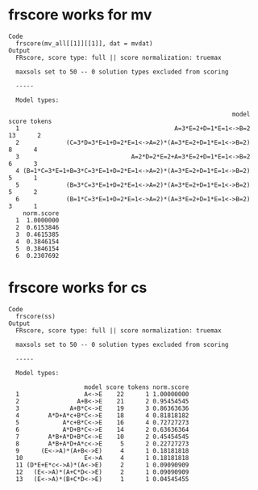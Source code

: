 # frscore works for mv

    Code
      frscore(mv_all[[1]][[1]], dat = mvdat)
    Output
      FRscore, score type: full || score normalization: truemax 
      
      maxsols set to 50 -- 0 solution types excluded from scoring 
      
      -----
       
      Model types: 
      
                                                                  model score tokens
      1                                           A=3*E=2+D=1*E=1<->B=2    13      2
      2             (C=3*D=3*E=1+D=2*E=1<->A=2)*(A=3*E=2+D=1*E=1<->B=2)     8      4
      3                               A=2*D=2*E=2+A=3*E=2+D=1*E=1<->B=2     6      3
      4 (B=1*C=3*E=1+B=3*C=3*E=1+D=2*E=1<->A=2)*(A=3*E=2+D=1*E=1<->B=2)     5      1
      5             (B=3*C=3*E=1+D=2*E=1<->A=2)*(A=3*E=2+D=1*E=1<->B=2)     5      2
      6             (B=1*C=3*E=1+D=2*E=1<->A=2)*(A=3*E=2+D=1*E=1<->B=2)     3      1
        norm.score
      1  1.0000000
      2  0.6153846
      3  0.4615385
      4  0.3846154
      5  0.3846154
      6  0.2307692
      
      

# frscore works for cs

    Code
      frscore(ss)
    Output
      FRscore, score type: full || score normalization: truemax 
      
      maxsols set to 50 -- 0 solution types excluded from scoring 
      
      -----
       
      Model types: 
      
                         model score tokens norm.score
      1                  A<->E    22      1 1.00000000
      2                A+B<->E    21      2 0.95454545
      3              A+B*C<->E    19      3 0.86363636
      4        A*D+A*c+B*C<->E    18      4 0.81818182
      5            A*c+B*C<->E    16      4 0.72727273
      6            A*D+B*C<->E    14      2 0.63636364
      7        A*B+A*D+B*C<->E    10      2 0.45454545
      8        A*B+A*D+A*c<->E     5      2 0.22727273
      9      (E<->A)*(A+B<->E)     4      1 0.18181818
      10                 E<->A     4      1 0.18181818
      11 (D*E+E*c<->A)*(A<->E)     2      1 0.09090909
      12   (E<->A)*(A+C*D<->E)     2      1 0.09090909
      13   (E<->A)*(B+C*D<->E)     1      1 0.04545455
      
      

